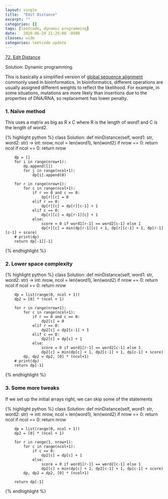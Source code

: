 ```yaml
---
layout: single
title:  "Edit Distance"
excerpt: ""
categories: []
tags: [leetcode, dynamic programming]
date:   2020-06-29 21:25:00 -0500
classes: wide
categories: leetcode update
---
```


[72. Edit Distance](https://leetcode.com/problems/edit-distance/)

Solution: Dynamic programming. 

This is basically a simplified version of [global sequence alignment](https://en.wikipedia.org/wiki/Sequence_alignment#Global_and_local_alignments) commonly used in bioinformatics. In bioinformatics, different operations are usually assigned different weights to reflect the likelihood. For example, in some situations, mutations are more likely than insertions due to the properties of DNA/RNA, so replacement has lower penalty. 

### 1. Naïve method
This uses a matrix as big as R x C where R is the length of word1 and C is the length of word2.

{% highlight python %}
class Solution:
    def minDistance(self, word1: str, word2: str) -> int:
        nrow, ncol = len(word1), len(word2)
        if nrow == 0: return ncol
        if ncol == 0: return nrow
        
        dp = []
        for i in range(nrow+1):
            dp.append([])
            for j in range(ncol+1):
                dp[i].append(0)
                
        for r in range(nrow+1):
            for c in range(ncol+1):
                if r == 0 and c == 0:
                    dp[r][c] = 0
                elif r == 0:
                    dp[r][c] = dp[r][c-1] + 1
                elif c == 0:
                    dp[r][c] = dp[r-1][c] + 1
                else:
                    score = 0 if word1[r-1] == word2[c-1] else 1
                    dp[r][c] = min(dp[r-1][c] + 1, dp[r][c-1] + 1, dp[r-1][c-1] + score)
        # print(dp)            
        return dp[-1][-1]
{% endhighlight %}

### 2. Lower space complexity

{% highlight python %}
class Solution:
    def minDistance(self, word1: str, word2: str) -> int:
        nrow, ncol = len(word1), len(word2)
        if nrow == 0: return ncol
        if ncol == 0: return nrow
        
        dp = list(range(0, ncol + 1))
        dp2 = [0] * (ncol + 1)
        
        for r in range(nrow+1):
            for c in range(ncol+1):
                if r == 0 and c == 0:
                    dp2[c] = 0
                elif r == 0:
                    dp2[c] = dp2[c-1] + 1
                elif c == 0:
                    dp2[c] = dp[c] + 1
                else:
                    score = 0 if word1[r-1] == word2[c-1] else 1
                    dp2[c] = min(dp[c] + 1, dp2[c-1] + 1, dp[c-1] + score)
            dp, dp2 = dp2, [0] * (ncol+1)
        # print(dp)            
        return dp[-1]
{% endhighlight %}

### 3. Some more tweaks
If we set up the initial arrays right, we can skip some of the statements

{% highlight python %}
class Solution:
    def minDistance(self, word1: str, word2: str) -> int:
        nrow, ncol = len(word1), len(word2)
        if nrow == 0: return ncol
        if ncol == 0: return nrow
        
        dp = list(range(0, ncol + 1))
        dp2 = [0] * (ncol + 1)
        
        for r in range(1, nrow+1):
            for c in range(ncol+1):
                if c == 0:
                    dp2[c] = dp[c] + 1
                else:
                    score = 0 if word1[r-1] == word2[c-1] else 1
                    dp2[c] = min(dp[c] + 1, dp2[c-1] + 1, dp[c-1] + score)
            dp, dp2 = dp2, [0] * (ncol+1)

        return dp[-1]

{% endhighlight %}

